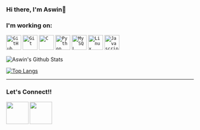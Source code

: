 ### Hi there, I'm Aswin👋

### I'm working on:
<code><img width="40px" src="https://img.icons8.com/fluent/2x/github.png" title="GitHub"/></code>
<code><img width="40px" src="https://img.icons8.com/color/2x/git.png" title="Git"/></code>
<code><img width="40px" src="https://img.icons8.com/color/2x/c-programming.png" title="C"/></code>
<code><img width="40px" src="https://img.icons8.com/color/2x/python.png" title="Python"/></code>
<code><img width="40px" src="https://www.mysql.com/common/logos/logo-mysql-170x115.png" title="MySQL"/></code>
<code><img width="40px" src="https://img.icons8.com/color/2x/linux.png" title="Linux"/></code>
<code><img width="40px" src="https://img.icons8.com/color/2x/javascript.png" title="Javascript"/></code>
  

![Aswin's Github Stats](https://github-readme-stats.vercel.app/api?username=AswinGopakumar&show_icons=true&hide_border=true)

[![Top Langs](https://github-readme-stats.vercel.app/api/top-langs/?username=AswinGopakumar&how_icons=true&hide_border=true)](https://github.com/AswinGopakumar/github-readme-stats)

--------------------
### Let's Connect!!
<a href="https://www.linkedin.com/in/aswin-gopakumar-3b720b225/">
	<img align="left" width="60px" src="https://img.icons8.com/plasticine/2x/linkedin.png" />
</a>
<a href = "mailto: aswingopakumar04@gmail.com">
	<img align="left" width="60px" src="https://img.icons8.com/plasticine/2x/gmail.png" />
</a>
<br>
